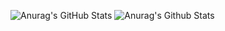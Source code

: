 <!--
You should spend some time monkeying around with this, and possibly even
stand up your own.
  -->
![Anurag's GitHub Stats](https://github-readme-stats.vercel.app/api?username=harleypig&show_icons=true&theme=transparent)
![Anurag's Github Stats](https://github-readme-stats.vercel.app/api/top-langs?username=harleypig&theme=transparent&layout=compact)
